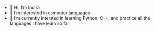 - 👋 Hi, I’m Indira
- 👀 I’m interested in computer languages
- 🌱 I’m currently intersted in learning Python, C++, and practice all the languages I have learn so far
<!--- - 💞️ I’m looking to collaborate on ...
- 📫 How to reach me ... --->

<!---
iihve/iihve is a ✨ special ✨ repository because its `README.md` (this file) appears on your GitHub profile.
You can click the Preview link to take a look at your changes.
--->
